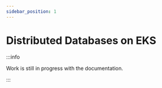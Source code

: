 ```yaml
---
sidebar_position: 1
---
```


# Distributed Databases on EKS

:::info

Work is still in progress with the documentation.

:::
